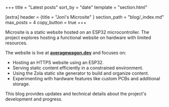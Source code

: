 +++
title = "Latest posts"
sort_by = "date"
template = "section.html"

[extra]
header = {title = "Joni's Microsite" }
section_path = "blog/_index.md"
max_posts = 4
copy_button = true
+++

Microsite is a static website hosted on an ESP32 microcontroller. The project
explores hosting a functional website on hardware with limited resources.

The website is live at **[averagewagon.dev](https://averagewagon.dev)** and
focuses on:

- Hosting an HTTPS website using an ESP32.
- Serving static content efficiently in a constrained environment.
- Using the Zola static site generator to build and organize content.
- Experimenting with hardware features like custom PCBs and additional storage.

This blog provides updates and technical details about the project's development
and progress.
